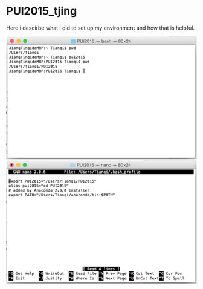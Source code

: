 # PUI2015_tjing

Here i descirbe what i did to set up my environment and how that is helpful.

![Alt text](tjiang_bash.png)
![Alt text](setup_env.png)